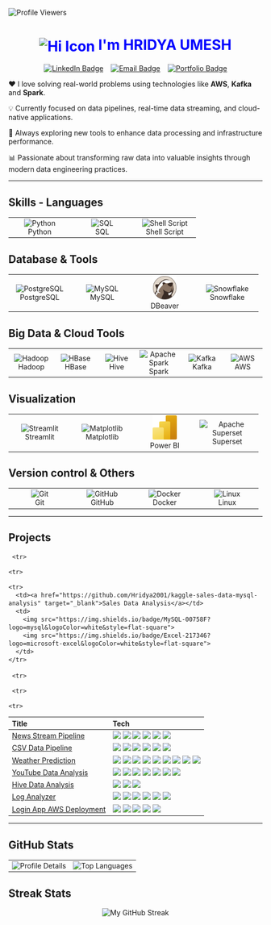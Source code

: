 ![Profile Viewers](https://komarev.com/ghpvc/?username=hridya-umesh&label=Profile%20Viewers&color=0D9488&style=flat-square)




<h1 align="center" style="color: blue;">
  <img src="https://cdn-icons-png.flaticon.com/512/14036/14036432.png" alt="Hi Icon" width="48" height="48" style="vertical-align: middle;">
  <strong style="color: 1E90FF;">I'm HRIDYA UMESH</strong>  
</h1>

<p align="center" style="display: flex; justify-content: center; gap: 15px;">
  <a href="https://www.linkedin.com/in/hridya-umesh-860078319" target="_blank">
    <img src="https://img.shields.io/badge/LinkedIn-0077B5?logo=linkedin&logoColor=white&style=for-the-badge" alt="LinkedIn Badge"/>
  </a>
  <a href="mailto:hridyaumesh2@gmail.com">
    <img src="https://img.shields.io/badge/Email-EB4432?logo=gmail&logoColor=white&style=for-the-badge" alt="Email Badge"/>
  </a>
  <a href="https://hridya-umesh.netlify.app/" target="_blank">
    <img src="https://img.shields.io/badge/Portfolio-708090?style=for-the-badge" alt="Portfolio Badge"/>
  </a>
</p>


 ❤️ I love solving real-world problems using technologies like **AWS**, **Kafka** and **Spark**.  


 💡 Currently focused on data pipelines, real-time data streaming, and cloud-native applications.  


 🌱 Always exploring new tools to enhance data processing and infrastructure performance.  
 

 📊 Passionate about transforming raw data into valuable insights through modern data engineering practices.


---
<h2>Skills - Languages</h2>
<table>
  <tr>
    <td align="center" width="110">
      <img src="https://cdn.jsdelivr.net/gh/devicons/devicon/icons/python/python-original.svg" width="48" height="48" alt="Python" />
      <br>Python
    </td>
    <td align="center" width="110">
      <img src="https://img.icons8.com/ios-filled/50/000000/sql.png" alt="SQL" width="40"/>
      <br>SQL
    </td>
    <td align="center" width="110">
      <img src="https://cdn.jsdelivr.net/gh/devicons/devicon/icons/bash/bash-original.svg" width="48" height="48" alt="Shell Script" />
      <br>Shell Script
    </td>
  </tr>
</table>

<h2> Database & Tools</h2>
<table>
  <tr>
    <td align="center" width="110">
      <img src="https://cdn.jsdelivr.net/gh/devicons/devicon/icons/postgresql/postgresql-original.svg" width="48" height="48" alt="PostgreSQL" />
      <br>PostgreSQL
    </td>
    <td align="center" width="110">
      <img src="https://cdn.jsdelivr.net/gh/devicons/devicon/icons/mysql/mysql-original.svg" width="48" height="48" alt="MySQL" />
      <br>MySQL
    </td>
    <td align="center" width="110">
      <img src="https://raw.githubusercontent.com/Hridya2001/Hridya2001/235f1b4b9edeb2b1d85cc56562aacfc9705dc9d5/Assets/dbeaver-original.svg" width="48" height="48" alt="DBeaver" />
      <br>DBeaver
    </td>
    <td align="center" width="110">
      <img src="https://img.icons8.com/color/96/snowflake.png" width="48" height="48" alt="Snowflake" />
      <br>Snowflake
    </td>
  </tr>
</table>

<h2> Big Data & Cloud Tools</h2>
<table>
  <tr>
    <td align="center" width="110">
      <img src="https://cdn.jsdelivr.net/gh/devicons/devicon/icons/hadoop/hadoop-original.svg" width="48" height="48" alt="Hadoop" />
      <br>Hadoop
    </td>
    <td align="center" width="110">
      <img src="https://hbase.apache.org/images/hbase_logo.png" width="48" height="48" alt="HBase" />
      <br>HBase
    </td>
    <td align="center" width="110">
     <img src="https://hive.apache.org/images/hive.svg" width="48" height="48" alt="Hive" />
      <br>Hive
    </td>
    <td align="center" width="110">
      <img src="https://cdn.jsdelivr.net/gh/devicons/devicon/icons/apache/apache-original.svg" width="48" height="48" alt="Apache Spark" />
      <br>Spark
    </td>
    <td align="center" width="110">
      <img src="https://cdn.jsdelivr.net/gh/devicons/devicon/icons/apachekafka/apachekafka-original.svg" width="48" height="48" alt="Kafka" />
      <br>Kafka
    </td>
    <td align="center" width="110">
      <img src="https://img.icons8.com/color/48/000000/amazon-web-services.png" alt="AWS" width="48" height="48"/>
      <br>AWS
    </td>
  </tr>
</table>

<h2> Visualization</h2>
<table>
  <tr>
    <td align="center" width="110">
      <img src="https://cdn.jsdelivr.net/gh/devicons/devicon/icons/streamlit/streamlit-original.svg" width="48" height="48" alt="Streamlit" />
      <br>Streamlit
    </td>
    <td align="center" width="110">
      <img src="https://matplotlib.org/_static/images/logo2.svg" alt="Matplotlib" width="48" height='48'/>
      <br>Matplotlib
    </td>
    <td align="center" width="110">
      <img src="https://raw.githubusercontent.com/Hridya2001/Hridya2001/235f1b4b9edeb2b1d85cc56562aacfc9705dc9d5/Assets/power-bi.svg" width="48" height="48" alt="Power BI" />
      <br>Power BI
    </td>
    <td align="center" width="110">
      <img src="https://logo.svgcdn.com/l/apache-superset.svg"
      alt="Apache Superset" width="110" height="48">
      <br>Superset
    </td>
  </tr>
</table>

<h2> Version control & Others</h2>
<table>
  <tr>
    <td align="center" width="110">
      <img src="https://cdn.jsdelivr.net/gh/devicons/devicon/icons/git/git-original.svg" width="48" height="48" alt="Git" />
      <br>Git
    </td>
    <td align="center" width="110">
      <img src="https://cdn.jsdelivr.net/gh/devicons/devicon/icons/github/github-original.svg" width="48" height="48" alt="GitHub" />
      <br>GitHub
    </td>
    <td align="center" width="110">
      <img src="https://cdn.jsdelivr.net/gh/devicons/devicon/icons/docker/docker-original.svg" width="48" height="48" alt="Docker" />
      <br>Docker
    </td>
    <td align="center" width="110">
      <img src="https://cdn.jsdelivr.net/gh/devicons/devicon/icons/linux/linux-original.svg" width="48" height="48" alt="Linux" />
      <br>Linux
    </td>
  </tr>
</table>



---
##  Projects

<table>
  <thead>
    <tr>
      <th align="left">Title</th>
      <th align="left">Tech</th>
    </tr>
  </thead>
  <tbody>
    <tr>
      <td><a href="https://github.com/Hridya2001/real-time-news-analysis" target="_blank">News Stream Pipeline</a></td>
      <td>
        <img src="https://img.shields.io/badge/Kafka-231F20?logo=apachekafka&logoColor=white&style=flat-square">
        <img src="https://img.shields.io/badge/Spark-E25A1C?logo=apachespark&logoColor=white&style=flat-square">
        <img src="https://img.shields.io/badge/Python-3776AB?logo=python&logoColor=white&style=flat-square">
        <img src="https://img.shields.io/badge/PostgreSQL-336791?logo=postgresql&logoColor=white&style=flat-square">
        <img src="https://img.shields.io/badge/Streamlit-FF4B4B?logo=streamlit&logoColor=white&style=flat-square">
        <img src="https://img.shields.io/badge/AWS-232F3E?logo=amazonaws&logoColor=white&style=flat-square">
      </td>
    </tr>

     <tr>
  <td><a href="https://github.com/Hridya2001/aws-csv-data-pipeline" target="_blank">CSV Data Pipeline</a></td>
  <td>
    <img src="https://img.shields.io/badge/Python-3776AB?logo=python&logoColor=white&style=flat-square">
    <img src="https://img.shields.io/badge/SQL-1C1C1C?logo=sqlite&logoColor=white&style=flat-square">
    <img src="https://img.shields.io/badge/S3-569A31?logo=amazons3&logoColor=white&style=flat-square">
    <img src="https://img.shields.io/badge/AWS%20Lambda-FF9900?logo=awslambda&logoColor=white&style=flat-square">
    <img src="https://img.shields.io/badge/Glue-800080?logo=awsglue&logoColor=white&style=flat-square">
    <img src="https://img.shields.io/badge/QuickSight-2D9CDB?logo=amazonquicksight&logoColor=white&style=flat-square">
  </td>
  </tr>
    
    <tr>
  <td><a href="https://github.com/Hridya2001/Weather-prediction-AWS" target="_blank">Weather Prediction</a></td>
  <td>
    <img src="https://img.shields.io/badge/API-0052CC?logo=fastapi&logoColor=white&style=flat-square">
    <img src="https://img.shields.io/badge/EventBridge-FF69B4?logo=amazoneventbridge&logoColor=white&style=flat-square">
    <img src="https://img.shields.io/badge/AWS%20Lambda-FF9900?logo=awslambda&logoColor=white&style=flat-square">
    <img src="https://img.shields.io/badge/DynamoDB-4053D6?logo=amazondynamodb&logoColor=white&style=flat-square">
    <img src="https://img.shields.io/badge/IAM-FF0000?logo=aws&logoColor=white&style=flat-square">
    <img src="https://img.shields.io/badge/S3-569A31?logo=amazons3&logoColor=white&style=flat-square">
    <img src="https://img.shields.io/badge/SQS-FF69B4?logo=amazonsqs&logoColor=white&style=flat-square">
    <img src="https://img.shields.io/badge/Snowflake-56B9EB?logo=snowflake&logoColor=white&style=flat-square">
    <img src="https://img.shields.io/badge/SQL-003B57?logo=postgresql&logoColor=white&style=flat-square">
  </td>
    </tr>
    
    <tr>
      <td><a href="https://github.com/Hridya2001/kaggle-sales-data-mysql-analysis" target="_blank">Sales Data Analysis</a></td>
      <td>
        <img src="https://img.shields.io/badge/MySQL-00758F?logo=mysql&logoColor=white&style=flat-square">
        <img src="https://img.shields.io/badge/Excel-217346?logo=microsoft-excel&logoColor=white&style=flat-square">
      </td>
    </tr>
    
     <tr>
  <td><a href="https://github.com/Hridya2001/youtube-trending-data-pipeline" target="_blank">YouTube Data Analysis</a></td>
  <td>
    <img src="https://img.shields.io/badge/API-0052CC?logo=fastapi&logoColor=white&style=flat-square">
    <img src="https://img.shields.io/badge/EventBridge-FF69B4?logo=amazoneventbridge&logoColor=white&style=flat-square">
    <img src="https://img.shields.io/badge/AWS%20Lambda-FF9900?logo=awslambda&logoColor=white&style=flat-square">
    <img src="https://img.shields.io/badge/S3-569A31?logo=amazons3&logoColor=white&style=flat-square">
    <img src="https://img.shields.io/badge/Glue-800080?logo=awsglue&logoColor=white&style=flat-square">
    <img src="https://img.shields.io/badge/Athena-232F3E?logo=amazonathena&logoColor=white&style=flat-square">
    <img src="https://img.shields.io/badge/SQL-336791?logo=postgresql&logoColor=white&style=flat-square">
  </td>
  </tr>

     <tr>
  <td><a href="https://github.com/Hridya2001/bigdata-hive-data-analysis" target="_blank">Hive Data Analysis</a></td>
  <td>
    <img src="https://img.shields.io/badge/Hive-FFEB3B?logo=apachehive&logoColor=black&style=flat-square">
    <img src="https://img.shields.io/badge/SQL-4479A1?logo=sqlite&logoColor=white&style=flat-square">
    <img src="https://img.shields.io/badge/Hadoop-FFD700?logo=apachehadoop&logoColor=black&style=flat-square">
  </td>
</tr>
    
    <tr>
  <td><a href="https://github.com/Hridya2001/Serverless-log-analyzer-aws" target="_blank">Log Analyzer</a></td>
  <td>
    <img src="https://img.shields.io/badge/AWS%20Lambda-FF9900?logo=awslambda&logoColor=white&style=flat-square">
    <img src="https://img.shields.io/badge/CloudWatch-FFB6C1?logo=amazoncloudwatch&logoColor=white&style=flat-square">
    <img src="https://img.shields.io/badge/S3-569A31?logo=amazons3&logoColor=white&style=flat-square">
    <img src="https://img.shields.io/badge/Glue-800080?logo=awsglue&logoColor=white&style=flat-square">
    <img src="https://img.shields.io/badge/Athena-232F3E?logo=amazonathena&logoColor=white&style=flat-square">
    <img src="https://img.shields.io/badge/SNS-FF69B4?logo=amazonsns&logoColor=white&style=flat-square">
  </td>
  </tr>
    <tr>
      <td><a href="https://github.com/Hridya2001/Basiclogin-AWS-deployment" target="_blank">Login App AWS Deployment</a></td>
      <td>
        <img src="https://img.shields.io/badge/Shell-121011?logo=gnubash&logoColor=white&style=flat-square">
        <img src="https://img.shields.io/badge/EC2-FF9900?logo=amazonec2&logoColor=white&style=flat-square">
        <img src="https://img.shields.io/badge/RDS-527FFF?logo=amazonrds&logoColor=white&style=flat-square">
        <img src="https://img.shields.io/badge/S3-569A31?logo=amazons3&logoColor=white&style=flat-square">
        <img src="https://img.shields.io/badge/Docker-2496ED?logo=docker&logoColor=white&style=flat-square">
      </td>
    </tr>

  </tbody>
</table>

---

## GitHub Stats
<table>
  <tr>
    <td>
      <img width="500" 
           src="https://github-profile-summary-cards.vercel.app/api/cards/profile-details?username=Hridya2001&theme=transparent" 
           alt="Profile Details"/>
    </td>
    <td>
      <img width="400" 
           src="https://github-readme-stats.vercel.app/api/top-langs/?username=Hridya2001&layout=compact&theme=default" 
           alt="Top Languages"/>
    </td>
  </tr> 
</table>



## Streak Stats
<div align="center">
  <img width="450"
       src="https://streak-stats.demolab.com?user=Hridya2001&theme=default"
       alt="My GitHub Streak"/>
</div>
